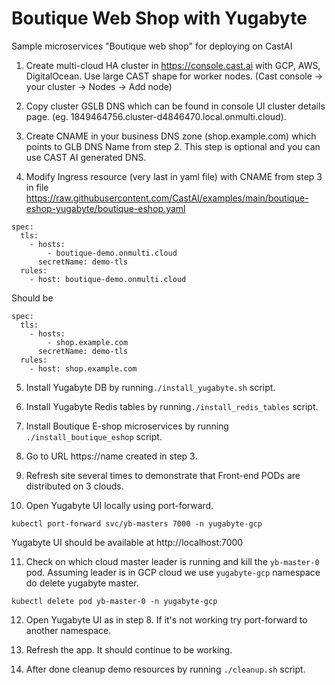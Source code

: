 # Boutique Web Shop with Yugabyte

Sample microservices "Boutique web shop" for deploying on CastAI

1. Create multi-cloud HA cluster in https://console.cast.ai with GCP, AWS, DigitalOcean. Use large CAST shape for worker nodes. (Cast console -> your cluster -> Nodes -> Add node)

2. Copy cluster GSLB DNS which can be found in console UI cluster details page. (eg. 1849464756.cluster-d4846470.local.onmulti.cloud).

3. Create CNAME in your business DNS zone (shop.example.com) which points to GLB DNS Name from step 2. This step is optional and you can
use CAST AI generated DNS.

4. Modify Ingress resource (very last in yaml file) with CNAME from step 3 in file https://raw.githubusercontent.com/CastAI/examples/main/boutique-eshop-yugabyte/boutique-eshop.yaml
```
spec:
  tls:
    - hosts:
        - boutique-demo.onmulti.cloud
      secretName: demo-tls
  rules:
    - host: boutique-demo.onmulti.cloud
```    
Should be
```
spec:
  tls:
    - hosts:
        - shop.example.com
      secretName: demo-tls
  rules:
    - host: shop.example.com
``` 

5. Install Yugabyte DB by running`./install_yugabyte.sh` script.

6. Install Yugabyte Redis tables by running`./install_redis_tables` script.

7. Install Boutique E-shop microservices by running `./install_boutique_eshop` script.

8. Go to URL https://name created in step 3.

9. Refresh site several times to demonstrate that Front-end PODs are distributed on 3 clouds.

10. Open Yugabyte UI locally using port-forward.
```
kubectl port-forward svc/yb-masters 7000 -n yugabyte-gcp
```
Yugabyte UI should be available at http://localhost:7000

11. Check on which cloud master leader is running and kill the `yb-master-0` pod.
Assuming leader is in GCP cloud we use `yugabyte-gcp` namespace do delete yugabyte master.
```
kubectl delete pod yb-master-0 -n yugabyte-gcp
```

12. Open Yugabyte UI as in step 8. If it's not working try port-forward to another namespace.

13. Refresh the app. It should continue to be working.

14. After done cleanup demo resources by running `./cleanup.sh` script.
